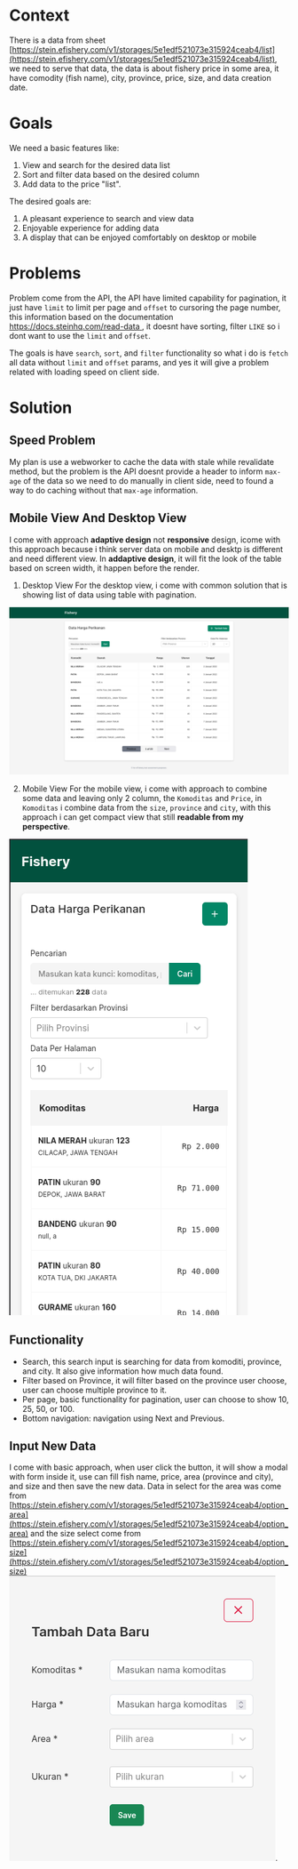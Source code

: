 # Context

There is a data from sheet [https://stein.efishery.com/v1/storages/5e1edf521073e315924ceab4/list](https://stein.efishery.com/v1/storages/5e1edf521073e315924ceab4/list), we need to serve that data, the data is about fishery price in some area, it have comodity (fish name), city, province, price, size, and data creation date.

# Goals

We need a basic features like:
1. View and search for the desired data list
2. Sort and filter data based on the desired column
3. Add data to the price "list".

The desired goals are:
1. A pleasant experience to search and view data
2. Enjoyable experience for adding data
3. A display that can be enjoyed comfortably on desktop or mobile

# Problems

Problem come from the API, the API have limited capability for pagination, it just have `limit` to limit per page and `offset` to cursoring the page number, this information based on the documentation [https://docs.steinhq.com/read-data ](https://docs.steinhq.com/read-data), it doesnt have sorting, filter `LIKE` so i dont want to use the `limit` and `offset`.

The goals is have `search`, `sort`, and `filter` functionality so what i do is `fetch` all data without `limit` and `offset` params, and yes it will give a problem related with loading speed on client side.

# Solution

## Speed Problem

My plan is use a webworker to cache the data with stale while revalidate method, but the problem is the API doesnt provide a header to inform `max-age` of the data so we need to do manually in client side, need to found a way to do caching without that `max-age` information.

## Mobile View And Desktop View

I come with approach __adaptive design__ not __responsive__ design, icome with this approach because i think server data on mobile and desktp is different and need different view. In __addaptive design__, it will fit the look of the table based on screen width, it happen before the render.

1. Desktop View
For the desktop view, i come with common solution that is showing list of data using table with pagination.

![Screenshot from desktop view](desktop-view.png)

2. Mobile View
For the mobile view, i come with approach to combine some data and leaving only 2 column, the `Komoditas` and `Price`, in `Komoditas` i combine data from the `size`, `province` and `city`, with this approach i can get compact view that still __readable from my perspective__.

![Screenshot from mobile view](mobile-view.png)

## Functionality

- Search, this search input is searching for data from komoditi, province, and city. It also give information how much data found.
- Filter based on Province, it will filter based on the province user choose, user can choose multiple province to it.
- Per page, basic functionality for pagination, user can choose to show 10, 25, 50, or 100.
- Bottom navigation: navigation using Next and Previous.

## Input New Data

I come with basic approach, when user click the button, it will show a modal with form inside it, use can fill fish name, price, area (province and city), and size and then save the new data.
Data in select for the area was come from [https://stein.efishery.com/v1/storages/5e1edf521073e315924ceab4/option_area](https://stein.efishery.com/v1/storages/5e1edf521073e315924ceab4/option_area) and the size select come from [https://stein.efishery.com/v1/storages/5e1edf521073e315924ceab4/option_size](https://stein.efishery.com/v1/storages/5e1edf521073e315924ceab4/option_size)
![Tambah Data](tambah-data.png).

